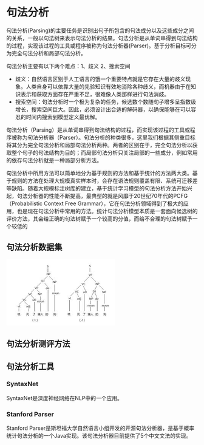 # 句法分析

句法分析\(Parsing\)的主要任务是识别出句子所包含的句法成分以及这些成分之间的关系，一般以句法树来表示句法分析的结果。句法分析是从单词串得到句法结构的过程，实现该过程的工具或程序被称为句法分析器\(Parser\)。基于分析目标可分为完全句法分析和局部句法分析。

句法分析主要有以下两个难点：1、歧义    2、搜索空间

* 歧义：自然语言区别于人工语言的饿一个重要特点就是它存在大量的歧义现象。人类自身可以依靠大量的先验知识有效地消除各种歧义，而机器由于在知识表示和获取方面存在严重不足，很难像人类那样进行句法消歧。
* 搜索空间：句法分析时一个极为复杂的任务，候选数个数随句子增多呈指数级增长，搜索空间巨大。因此，必须设计出合适的解码器，以确保能够在可以容忍的时间内搜索到模型定义最优解。

句法分析（Parsing）是从单词串得到句法结构的过程，而实现该过程的工具或程序被称为句法分析器（Parser）。句法分析的种类很多，这里我们根据其侧重目标将其分为完全句法分析和局部句法分析两种。两者的区别在于，完全句法分析以获取整个句子的句法结构为目的；而局部句法分析只关注局部的一些成分，例如常用的依存句法分析就是一种局部分析方法。

句法分析中所用方法可以简单地分为基于规则的方法和基于统计的方法两大类。基于规则的方法在处理大规模真实样本时，会存在语法规则覆盖有限、系统可迁移差等缺陷。随着大规模标注树库的建立，基于统计学习模型的句法分析方法开始兴起，句法分析器的性能不断提高，最典型的就是风靡于20世纪70年代的PCFG（Probabilistic Context Free Grammar），它在句法分析领域得到了极大的应用，也是现在句法分析中常用的方法。统计句法分析模型本质是一套面向候选树的评价方法，其会给正确的句法树赋予一个较高的分值，而给不合理的句法树赋予一个较低的

## 句法分析数据集

![&#x53E5;&#x6CD5;&#x6811;&#x793A;&#x4F8B;\(&#x4E0D;&#x540C;&#x6811;&#x5E93;&#x7684;&#x53E5;&#x6CD5;&#x89E3;&#x6790;&#x5668;&#x7ED3;&#x679C;&#x4E0D;&#x540C;\)](../../../.gitbook/assets/download.jpeg)

## 句法分析测评方法

## 句法分析工具

### SyntaxNet

SyntaxNet是深度神经网络在NLP中的一个应用。

### Stanford Parser

Stanford Parser是斯坦福大学自然语言小组开发的开源句法分析器，是基于概率统计句法分析的一个Java实现。该句法分析器目前提供了5个中文文法的实现。

  




